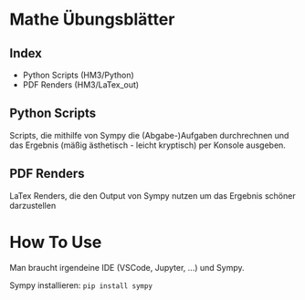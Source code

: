 
# Mathe Übungsblätter

##  Index
- Python Scripts (HM3/Python)
- PDF Renders (HM3/LaTex_out)

## Python Scripts
Scripts, die mithilfe von Sympy die (Abgabe-)Aufgaben durchrechnen und das Ergebnis (mäßig ästhetisch - leicht kryptisch) per Konsole ausgeben.

## PDF Renders
LaTex Renders, die den Output von Sympy nutzen um das Ergebnis schöner darzustellen


# How To Use
Man braucht irgendeine IDE (VSCode, Jupyter, ...) und Sympy.

Sympy installieren: ```pip install sympy```
